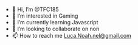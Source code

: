 - 👋 Hi, I’m @TFC185
- 👀 I’m interested in Gaming
- 🌱 I’m currently learning Javascript
- 💞️ I’m looking to collaborate on non
- 📫 How to reach me Luca.Noah.nel@gmail.com

<!---
TFC185/TFC185 is a ✨ special ✨ repository because its `README.md` (this file) appears on your GitHub profile.
You can click the Preview link to take a look at your changes.
--->
